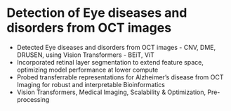 # Detection of Eye diseases and disorders from OCT images

- Detected Eye diseases and disorders from OCT images - CNV, DME, DRUSEN, using Vision Transformers - BEiT, ViT
- Incorporated retinal layer segmentation to extend feature space, optimizing model performance at lower compute
- Probed transferrable representations for Alzheimer’s disease from OCT Imaging for robust and interpretable Bioinformatics
- Vision Transformers, Medical Imaging, Scalability & Optimization, Pre-processing

